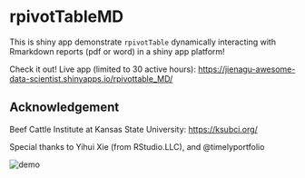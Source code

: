 # rpivotTableMD

This is shiny app demonstrate `rpivotTable` dynamically interacting with Rmarkdown reports (pdf or word) in a shiny app platform! 

Check it out! Live app (limited to 30 active hours): https://jienagu-awesome-data-scientist.shinyapps.io/rpivottable_MD/ 

## Acknowledgement
Beef Cattle Institute at Kansas State University: https://ksubci.org/ 

Special thanks to Yihui Xie (from RStudio.LLC), and @timelyportfolio 

![demo](rpivotTableMD.gif)
